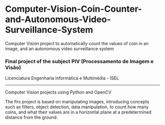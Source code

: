 # Computer-Vision-Coin-Counter-and-Autonomous-Video-Surveillance-System
Computer Vision project to automatically count the values of coin in an image, and an autonomous video surveillance system

### Final project of the subject PIV (Processamento de Imagem e Visão)

Licenciatura Engenharia Informática e Multimédia - ISEL

---

Computer Vision projects using Python and OpenCV

The firs project is based on manipulating images, introducing concepts such as filters, object detection,
data manipulation, to count how many coins, and what their values are in a horizontal plane at a predetermined distance from the ground.

